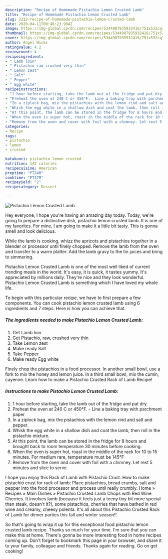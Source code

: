 ```yaml
---
description: "Recipe of Homemade Pistachio Lemon Crusted Lamb"
title: "Recipe of Homemade Pistachio Lemon Crusted Lamb"
slug: 2212-recipe-of-homemade-pistachio-lemon-crusted-lamb
date: 2020-04-11T00:46:23.994Z
image: https://img-global.cpcdn.com/recipes/5344987935932416/751x532cq70/pistachio-lemon-crusted-lamb-recipe-main-photo.jpg
thumbnail: https://img-global.cpcdn.com/recipes/5344987935932416/751x532cq70/pistachio-lemon-crusted-lamb-recipe-main-photo.jpg
cover: https://img-global.cpcdn.com/recipes/5344987935932416/751x532cq70/pistachio-lemon-crusted-lamb-recipe-main-photo.jpg
author: Angel Hicks
ratingvalue: 4.2
reviewcount: 4
recipeingredient:
- " Lamb loin"
- " Pistachio raw crushed very thin"
- " Lemon zest"
- " Salt"
- " Pepper"
- " Egg white"
recipeinstructions:
- "1 hour before starting, take the lamb out of the fridge and pat dry."
- "Preheat the oven at 240 C or 450°F.  Line a baking tray with parchment paper"
- "In a ziplock bag, mix the pistachios with the lemon rind and salt and pepper."
- "Whisk the egg white in a shallow dish and coat the lamb, then roll in the pistachio mixture."
- "At this point, the lamb can be stored in the fridge for 8 hours and brought back to room temperature 30 minutes before cooking."
- "When the oven is super hot, roast in the middle of the rack for 10 to 15 minutes. For medium rare, temperature must be 145°F"
- "Remove from the oven and cover with foil with a chimney. Let rest 5 minutes and slice to serve"
categories:
- Recipe
tags:
- pistachio
- lemon
- crusted

katakunci: pistachio lemon crusted 
nutrition: 142 calories
recipecuisine: American
preptime: "PT24M"
cooktime: "PT37M"
recipeyield: "2"
recipecategory: Dessert

---
```



![Pistachio Lemon Crusted Lamb](https://img-global.cpcdn.com/recipes/5344987935932416/751x532cq70/pistachio-lemon-crusted-lamb-recipe-main-photo.jpg)

Hey everyone, I hope you're having an amazing day today. Today, we're going to prepare a distinctive dish, pistachio lemon crusted lamb. It is one of my favorites. For mine, I am going to make it a little bit tasty. This is gonna smell and look delicious.

While the lamb is cooking, whizz the apricots and pistachios together in a blender or processor until finely chopped. Remove the lamb from the oven and transfer to a warm platter. Add the lamb gravy to the tin juices and bring to simmering.

Pistachio Lemon Crusted Lamb is one of the most well liked of current trending meals in the world. It's easy, it is quick, it tastes yummy. It's appreciated by millions daily. They're nice and they look wonderful. Pistachio Lemon Crusted Lamb is something which I have loved my whole life.


To begin with this particular recipe, we have to first prepare a few components. You can cook pistachio lemon crusted lamb using 6 ingredients and 7 steps. Here is how you can achieve that.

<!--inarticleads1-->

##### The ingredients needed to make Pistachio Lemon Crusted Lamb:

1. Get  Lamb loin
1. Get  Pistachio, raw, crushed very thin
1. Take  Lemon zest
1. Make ready  Salt
1. Take  Pepper
1. Make ready  Egg white


Finely chop the pistachios in a food processor. In another small bowl, use a fork to mix the honey and lemon juice. In a third small bowl, mix the cumin, cayenne. Learn how to make a Pistachio Crusted Rack of Lamb Recipe! 

<!--inarticleads2-->

##### Instructions to make Pistachio Lemon Crusted Lamb:

1. 1 hour before starting, take the lamb out of the fridge and pat dry.
1. Preheat the oven at 240 C or 450°F.  - Line a baking tray with parchment paper
1. In a ziplock bag, mix the pistachios with the lemon rind and salt and pepper.
1. Whisk the egg white in a shallow dish and coat the lamb, then roll in the pistachio mixture.
1. At this point, the lamb can be stored in the fridge for 8 hours and brought back to room temperature 30 minutes before cooking.
1. When the oven is super hot, roast in the middle of the rack for 10 to 15 minutes. For medium rare, temperature must be 145°F
1. Remove from the oven and cover with foil with a chimney. Let rest 5 minutes and slice to serve


I hope you enjoy this Rack of Lamb with Pistachio Crust. How to make pistachio crust for rack of lamb: Place pistachios, bread crumbs, salt and pepper into the food processor and process until really crumbly. Home » Recipes » Main Dishes » Pistachio Crusted Lamb Chops with Red Wine Cherries. It involves lamb (because it feels just a teeny tiny bit more special than steak, doesn&#39;t it?), some pistachios, cherries that have bathed in red wine and creamy, cheesy polenta. It&#39;s all about this Pistachio Crusted Rack of Lamb for dinner parties this fall and winter season!! 

So that's going to wrap it up for this exceptional food pistachio lemon crusted lamb recipe. Thanks so much for your time. I'm sure that you can make this at home. There's gonna be more interesting food in home recipes coming up. Don't forget to bookmark this page in your browser, and share it to your family, colleague and friends. Thanks again for reading. Go on get cooking!
